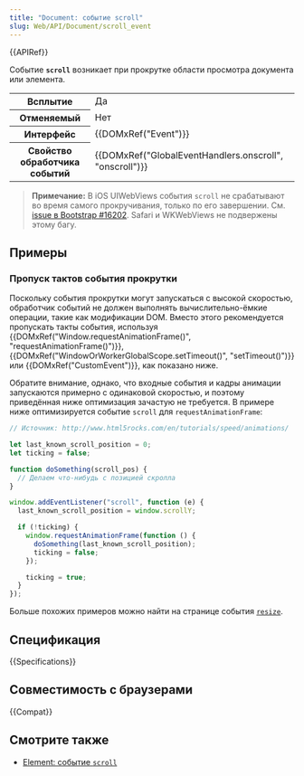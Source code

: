 ```yaml
---
title: "Document: событие scroll"
slug: Web/API/Document/scroll_event
---
```


{{APIRef}}

Событие **`scroll`** возникает при прокрутке области просмотра документа или элемента.

<table class="properties">
  <thead></thead>
  <tbody>
    <tr>
      <th>Всплытие</th>
      <td>Да</td>
    </tr>
    <tr>
      <th>Отменяемый</th>
      <td>Нет</td>
    </tr>
    <tr>
      <th>Интерфейс</th>
      <td>{{DOMxRef("Event")}}</td>
    </tr>
    <tr>
      <th>Свойство обработчика событий</th>
      <td>
        {{DOMxRef("GlobalEventHandlers.onscroll", "onscroll")}}
      </td>
    </tr>
  </tbody>
</table>

> **Примечание:** В iOS UIWebViews события `scroll` не срабатывают во время самого прокручивания, только по его завершении. См. [issue в Bootstrap #16202](https://github.com/twbs/bootstrap/issues/16202). Safari и WKWebViews не подвержены этому багу.

## Примеры

### Пропуск тактов события прокрутки

Поскольку события прокрутки могут запускаться с высокой скоростью, обработчик событий не должен выполнять вычислительно-ёмкие операции, такие как модификации DOM. Вместо этого рекомендуется пропускать такты события, используя {{DOMxRef("Window.requestAnimationFrame()", "requestAnimationFrame()")}}, {{DOMxRef("WindowOrWorkerGlobalScope.setTimeout()", "setTimeout()")}} или {{DOMxRef("CustomEvent")}}, как показано ниже.

Обратите внимание, однако, что входные события и кадры анимации запускаются примерно с одинаковой скоростью, и поэтому приведённая ниже оптимизация зачастую не требуется. В примере ниже оптимизируется событие `scroll` для `requestAnimationFrame`:

```js
// Источник: http://www.html5rocks.com/en/tutorials/speed/animations/

let last_known_scroll_position = 0;
let ticking = false;

function doSomething(scroll_pos) {
  // Делаем что-нибудь с позицией скролла
}

window.addEventListener("scroll", function (e) {
  last_known_scroll_position = window.scrollY;

  if (!ticking) {
    window.requestAnimationFrame(function () {
      doSomething(last_known_scroll_position);
      ticking = false;
    });

    ticking = true;
  }
});
```

Больше похожих примеров можно найти на странице события [`resize`](/ru/docs/Web/API/Window/resize_event).

## Спецификация

{{Specifications}}

## Совместимость с браузерами

{{Compat}}

## Смотрите также

- [Element: событие `scroll`](/ru/docs/Web/API/Element/scroll_event)
